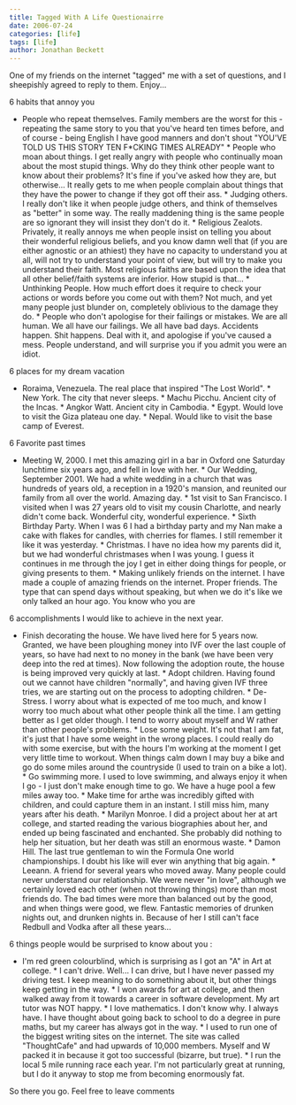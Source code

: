 ```yaml
---
title: Tagged With A Life Questionairre
date: 2006-07-24
categories: [life]
tags: [life]
author: Jonathan Beckett
---
```


One of my friends on the internet "tagged" me with a set of questions, and I sheepishly agreed to reply to them. Enjoy...

6 habits that annoy you

 * People who repeat themselves. Family members are the worst for this -    repeating the same story to you that you've heard ten times before, and of    course - being English I have good manners and don't shout "YOU'VE TOLD US    THIS STORY TEN F*CKING TIMES ALREADY"          * People who moan about things. I get really angry with people who continually    moan about the most stupid things. Why do they think other people want to    know about their problems? It's fine if you've asked how they are, but    otherwise... It really gets to me when people complain about things that they    have the power to change if they got off their ass.          * Judging others. I really don't like it when people judge others, and think of    themselves as "better" in some way. The really maddening thing is the same    people are so ignorant they will insist they don't do it.          * Religious Zealots. Privately, it really annoys me when people insist on    telling you about their wonderful religious beliefs, and you know damn well    that (if you are either agnostic or an athiest) they have no capacity to    understand you at all, will not try to understand your point of view, but    will try to make you understand their faith. Most religious faiths are based    upon the idea that all other belief/faith systems are inferior. How stupid is    that...          * Unthinking People. How much effort does it require to check your actions or    words before you come out with them? Not much, and yet many people just    blunder on, completely oblivious to the damage they do.          * People who don't apologise for their failings or mistakes. We are all human.    We all have our failings. We all have bad days. Accidents happen. Shit    happens. Deal with it, and apologise if you've caused a mess. People    understand, and will surprise you if you admit you were an idiot.        

6 places for my dream vacation

 * Roraima, Venezuela. The real place that inspired "The Lost World".          * New York. The city that never sleeps.          * Machu Picchu. Ancient city of the Incas.          * Angkor Watt. Ancient city in Cambodia.          * Egypt. Would love to visit the Giza plateau one day.          * Nepal. Would like to visit the base camp of Everest.        

6 Favorite past times

 * Meeting W, 2000. I met this amazing girl in a bar in Oxford one Saturday    lunchtime six years ago, and fell in love with her.          * Our Wedding, September 2001. We had a white wedding in a church that was    hundreds of years old, a reception in a 1920's mansion, and reunited our    family from all over the world. Amazing day.          * 1st visit to San Francisco. I visited when I was 27 years old to visit my    cousin Charlotte, and nearly didn't come back. Wonderful city, wonderful    experience.          * Sixth Birthday Party. When I was 6 I had a birthday party and my Nan make a    cake with flakes for candles, with cherries for flames. I still remember it    like it was yesterday.          * Christmas. I have no idea how my parents did it, but we had wonderful    christmases when I was young. I guess it continues in me through the joy I    get in either doing things for people, or giving presents to them.          * Making unlikely friends on the internet. I have made a couple of amazing    friends on the internet. Proper friends. The type that can spend days without    speaking, but when we do it's like we only talked an hour ago. You know who    you are         

6 accomplishments I would like to achieve in the next year.

 * Finish decorating the house. We have lived here for 5 years now. Granted, we    have been ploughing money into IVF over the last couple of years, so have had    next to no money in the bank (we have been very deep into the red at times).    Now following the adoption route, the house is being improved very quickly at    last.          * Adopt children. Having found out we cannot have children "normally", and    having given IVF three tries, we are starting out on the process to adopting    children.          * De-Stress. I worry about what is expected of me too much, and know I worry    too much about what other people think all the time. I am getting better as I    get older though. I tend to worry about myself and W rather than other    people's problems.          * Lose some weight. It's not that I am fat, it's just that I have some weight    in the wrong places. I could really do with some exercise, but with the hours    I'm working at the moment I get very little time to workout. When things calm    down I may buy a bike and go do some miles around the countryside (I used to    train on a bike a lot).          * Go swimming more. I used to love swimming, and always enjoy it when I go - I    just don't make enough time to go. We have a huge pool a few miles away too.          * Make time for arthe was incredibly gifted with children, and could capture    them in an instant. I still miss him, many years after his death.          * Marilyn Monroe. I did a project about her at art college, and started reading    the various biographies about her, and ended up being fascinated and    enchanted. She probably did nothing to help her situation, but her death was    still an enormous waste.          * Damon Hill. The last true gentleman to win the Formula One world    championships. I doubt his like will ever win anything that big again.          * Leeann. A friend for several years who moved away. Many people could never    understand our relationship. We were never "in love", although we certainly    loved each other (when not throwing things) more than most friends do. The    bad times were more than balanced out by the good, and when things were good,    we flew. Fantastic memories of drunken nights out, and drunken nights in.    Because of her I still can't face Redbull and Vodka after all these years...        

6 things people would be surprised to know about you :

 * I'm red green colourblind, which is surprising as I got an "A" in Art at    college.          * I can't drive. Well... I can drive, but I have never passed my driving test. I    keep meaning to do something about it, but other things keep getting in the    way.          * I won awards for art at college, and then walked away from it towards a    career in software development. My art tutor was NOT happy.          * I love mathematics. I don't know why. I always have. I have thought about    going back to school to do a degree in pure maths, but my career has always    got in the way.          * I used to run one of the biggest writing sites on the internet. The site was    called "ThoughtCafe" and had upwards of 10,000 members. Myself and W packed    it in because it got too successful (bizarre, but true).          * I run the local 5 mile running race each year. I'm not particularly great at    running, but I do it anyway to stop me from becoming enormously fat.        

So there you go. Feel free to leave comments 